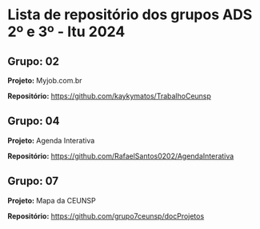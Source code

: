 # Lista de repositório dos grupos ADS 2º e 3º - Itu 2024
## Grupo: 02
**Projeto:** Myjob.com.br

**Repositório:** https://github.com/kaykymatos/TrabalhoCeunsp
## Grupo: 04
**Projeto:** Agenda Interativa 

**Repositório:** https://github.com/RafaelSantos0202/AgendaInterativa
## Grupo: 07
**Projeto:** Mapa da CEUNSP 

**Repositório:** https://github.com/grupo7ceunsp/docProjetos
